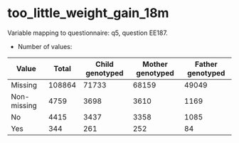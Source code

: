 # too_little_weight_gain_18m
Variable mapping to questionnaire: q5, question EE187.
- Number of values:

| Value | Total | Child genotyped | Mother genotyped | Father genotyped |
| ----- | ----- | --------------- | ---------------- | ---------------- |
| Missing | 108864 | 71733 | 68159 | 49049 |
| Non-missing | 4759 | 3698 | 3610 | 1169 |
| No | 4415 | 3437 | 3358 |1085 |
| Yes | 344 | 261 | 252 |84 |



